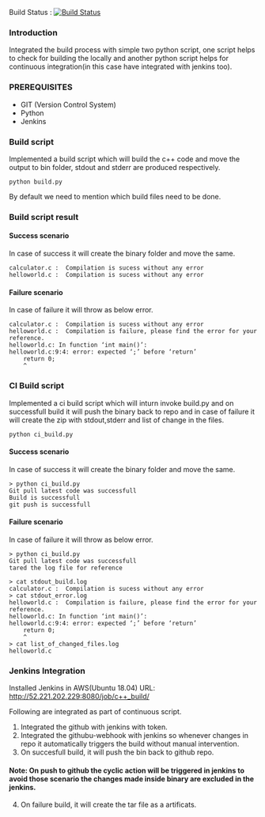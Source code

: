 Build Status : [![Build Status](http://52.221.202.229:8080/job/c++_build/badge/icon)](http://52.221.202.229:8080/job/c++_build/)

### Introduction

Integrated the build process with simple two python script, one script helps to check for building the locally and another python script helps for continuous integration(in this case have integrated with jenkins too).

### PREREQUISITES
- GIT (Version Control System)
- Python 
- Jenkins

### Build script
Implemented a build script which will build the c++ code and move the output to bin folder, stdout and stderr are produced respectively.
```
python build.py
```

By default we need to mention which build files need to be done.

### Build script result
#### Success scenario
In case of success it will create the binary folder and move the same.
```
calculator.c :  Compilation is sucess without any error
helloworld.c :  Compilation is sucess without any error

```
#### Failure scenario
In case of failure it will throw as below error.

```
calculator.c :  Compilation is sucess without any error
helloworld.c :  Compilation is failure, please find the error for your reference.
helloworld.c: In function ‘int main()’:
helloworld.c:9:4: error: expected ‘;’ before ‘return’
    return 0;
    ^
```

### CI Build script
Implemented a ci build script which will inturn invoke build.py and on successfull build it will push the binary back to repo and in case of failure it will create the zip with stdout,stderr and list of change in the files.
```
python ci_build.py
```


#### Success scenario
In case of success it will create the binary folder and move the same.
```
> python ci_build.py 
Git pull latest code was successfull
Build is successfull
git push is successfull
```
#### Failure scenario
In case of failure it will throw as below error.

```
> python ci_build.py
Git pull latest code was successfull
tared the log file for reference

> cat stdout_build.log 
calculator.c :  Compilation is sucess without any error
> cat stdout_error.log 
helloworld.c :  Compilation is failure, please find the error for your reference.
helloworld.c: In function ‘int main()’:
helloworld.c:9:4: error: expected ‘;’ before ‘return’
    return 0;
    ^
> cat list_of_changed_files.log 
helloworld.c
```

### Jenkins Integration

Installed Jenkins in AWS(Ubuntu 18.04)
URL: http://52.221.202.229:8080/job/c++_build/

Following are integrated as part of continuous script.
1. Integrated the github with jenkins with token.
2. Integrated the githubu-webhook with jenkins so whenever changes in repo it automatically triggers the build without manual intervention.
3. On succesfull build, it will push the bin back to github repo.

#### Note: On push to github the cyclic action will be triggered in jenkins to avoid those scenario the changes made inside binary are excluded in the jenkins.
4. On failure build, it will create the tar file as a artificats.


